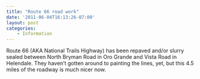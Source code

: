 ```yaml
---
title: "Route 66 road work"
date: '2011-06-04T16:13:26-07:00'
layout: post
categories:
    - Information
---
```


Route 66 (AKA National Trails Highway) has been repaved and/or slurry sealed between North Bryman Road in Oro Grande and Vista Road in Helendale. They haven’t gotten around to painting the lines, yet, but this 4.5 miles of the roadway is much nicer now.